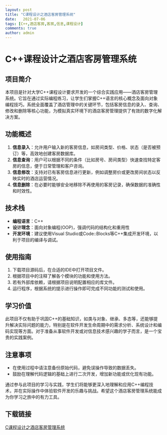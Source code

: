 ```yaml
---
layout: post
title: "C课程设计之酒店客房管理系统"
date:   2021-07-06
tags: [C++,酒店客房,客房,信息,课程设计]
comments: true
author: admin
---
```

# C++课程设计之酒店客房管理系统

## 项目简介

本项目是针对大学C++课程设计要求开发的一个综合实践应用——酒店客房管理系统。它旨在通过实际编程练习，让学生们掌握C++语言的核心概念及面向对象编程技巧。系统全面覆盖了酒店管理中的关键环节，包括客房信息的录入、查询、修改和删除等核心功能，为模拟真实环境下的酒店客房管理提供了有效的数字化解决方案。

## 功能概述

1. **信息录入**：允许用户输入新的客房信息，如房间类型、价格、状态（是否被预订）等，高效地创建客房数据库。
2. **信息查询**：用户可以根据不同的条件（比如房号、房间类型）快速查找特定客房的信息，便于日常管理和客户咨询。
3. **信息修改**：支持对已有客房信息进行更新，例如调整房价或更改房间状态以反映实时的酒店运营情况。
4. **信息删除**：在必要时能够安全地移除不再使用的客房记录，确保数据的准确性和时效性。

## 技术栈

- **编程语言**：C++
- **设计理念**：面向对象编程(OOP)，强调代码的结构化和重用性
- **开发环境**：建议使用Visual Studio或Code::Blocks等C++集成开发环境，以利于项目的编译与调试。

## 使用指南

1. 下载项目源码后，在合适的IDE中打开项目文件。
2. 根据项目中的注释了解各个模块的功能和使用方法。
3. 若有外部库依赖，请根据项目说明配置相应的库文件。
4. 运行程序，根据系统的提示进行操作即可完成不同功能的测试和使用。

## 学习价值

此项目不仅有助于巩固C++的基础知识，如类与对象、继承、多态等，还能够提升解决实际问题的能力，特别是在软件开发生命周期中的需求分析、系统设计和编码实现等方面。对于准备从事软件开发或对信息技术感兴趣的学子而言，是一个宝贵的实践案例。

## 注意事项

- 在使用过程中请注意备份原始代码，避免误操作导致的数据丢失。
- 鼓励在理解代码逻辑的基础上进行二次开发，增加新功能或优化现有功能。

通过参与此项目的学习与实践，学生们将能够更深入地理解和应用C++编程技术，并在实际操作中体验软件开发的乐趣与挑战。希望这个酒店客房管理系统能成为你学习之旅中的有力工具。

## 下载链接

[C课程设计之酒店客房管理系统](https://pan.quark.cn/s/1108f23605da)